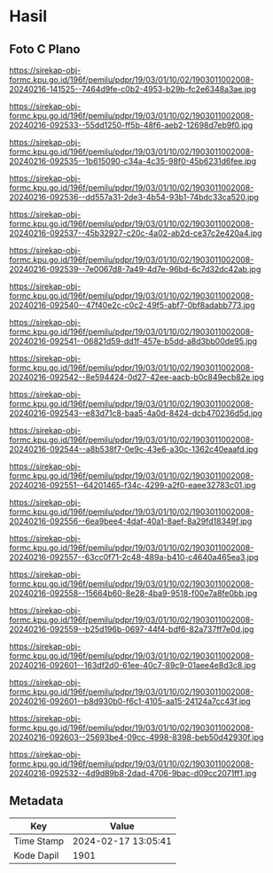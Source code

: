 # Hasil

## Foto C Plano

https://sirekap-obj-formc.kpu.go.id/196f/pemilu/pdpr/19/03/01/10/02/1903011002008-20240216-141525--7464d9fe-c0b2-4953-b29b-fc2e6348a3ae.jpg

https://sirekap-obj-formc.kpu.go.id/196f/pemilu/pdpr/19/03/01/10/02/1903011002008-20240216-092533--55dd1250-ff5b-48f6-aeb2-12698d7eb9f0.jpg

https://sirekap-obj-formc.kpu.go.id/196f/pemilu/pdpr/19/03/01/10/02/1903011002008-20240216-092535--1b615090-c34a-4c35-98f0-45b6231d6fee.jpg

https://sirekap-obj-formc.kpu.go.id/196f/pemilu/pdpr/19/03/01/10/02/1903011002008-20240216-092536--dd557a31-2de3-4b54-93b1-74bdc33ca520.jpg

https://sirekap-obj-formc.kpu.go.id/196f/pemilu/pdpr/19/03/01/10/02/1903011002008-20240216-092537--45b32927-c20c-4a02-ab2d-ce37c2e420a4.jpg

https://sirekap-obj-formc.kpu.go.id/196f/pemilu/pdpr/19/03/01/10/02/1903011002008-20240216-092539--7e0067d8-7a49-4d7e-96bd-6c7d32dc42ab.jpg

https://sirekap-obj-formc.kpu.go.id/196f/pemilu/pdpr/19/03/01/10/02/1903011002008-20240216-092540--47f40e2c-c0c2-49f5-abf7-0bf8adabb773.jpg

https://sirekap-obj-formc.kpu.go.id/196f/pemilu/pdpr/19/03/01/10/02/1903011002008-20240216-092541--06821d59-dd1f-457e-b5dd-a8d3bb00de95.jpg

https://sirekap-obj-formc.kpu.go.id/196f/pemilu/pdpr/19/03/01/10/02/1903011002008-20240216-092542--8e594424-0d27-42ee-aacb-b0c849ecb82e.jpg

https://sirekap-obj-formc.kpu.go.id/196f/pemilu/pdpr/19/03/01/10/02/1903011002008-20240216-092543--e83d71c8-baa5-4a0d-8424-dcb470236d5d.jpg

https://sirekap-obj-formc.kpu.go.id/196f/pemilu/pdpr/19/03/01/10/02/1903011002008-20240216-092544--a8b538f7-0e9c-43e6-a30c-1362c40eaafd.jpg

https://sirekap-obj-formc.kpu.go.id/196f/pemilu/pdpr/19/03/01/10/02/1903011002008-20240216-092551--64201465-f34c-4299-a2f0-eaee32783c01.jpg

https://sirekap-obj-formc.kpu.go.id/196f/pemilu/pdpr/19/03/01/10/02/1903011002008-20240216-092556--6ea9bee4-4daf-40a1-8aef-8a29fd18349f.jpg

https://sirekap-obj-formc.kpu.go.id/196f/pemilu/pdpr/19/03/01/10/02/1903011002008-20240216-092557--63cc0f71-2c48-489a-b410-c4640a465ea3.jpg

https://sirekap-obj-formc.kpu.go.id/196f/pemilu/pdpr/19/03/01/10/02/1903011002008-20240216-092558--15664b60-8e28-4ba9-9518-f00e7a8fe0bb.jpg

https://sirekap-obj-formc.kpu.go.id/196f/pemilu/pdpr/19/03/01/10/02/1903011002008-20240216-092559--b25d196b-0697-44f4-bdf6-82a737ff7e0d.jpg

https://sirekap-obj-formc.kpu.go.id/196f/pemilu/pdpr/19/03/01/10/02/1903011002008-20240216-092601--163df2d0-61ee-40c7-89c9-01aee4e8d3c8.jpg

https://sirekap-obj-formc.kpu.go.id/196f/pemilu/pdpr/19/03/01/10/02/1903011002008-20240216-092601--b8d930b0-f6c1-4105-aa15-24124a7cc43f.jpg

https://sirekap-obj-formc.kpu.go.id/196f/pemilu/pdpr/19/03/01/10/02/1903011002008-20240216-092603--25693be4-09cc-4998-8398-beb50d42930f.jpg

https://sirekap-obj-formc.kpu.go.id/196f/pemilu/pdpr/19/03/01/10/02/1903011002008-20240216-092532--4d9d89b8-2dad-4706-9bac-d09cc2071ff1.jpg


## Metadata

| Key        | Value               |
| ---------- | ------------------- |
| Time Stamp | 2024-02-17 13:05:41 |
| Kode Dapil | 1901                |



